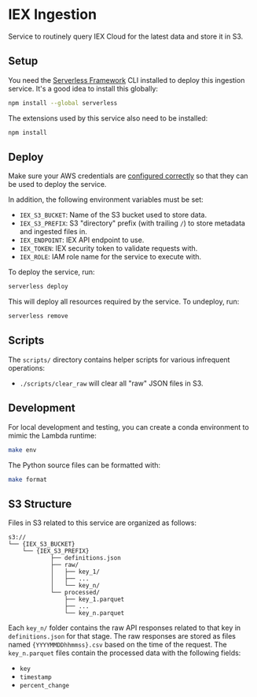 # IEX Ingestion

Service to routinely query IEX Cloud for the latest data and store it in S3.

## Setup

You need the [Serverless Framework](https://github.com/serverless/serverless) CLI installed to deploy this ingestion service. It's a good idea to install this globally:

```sh
npm install --global serverless
```

The extensions used by this service also need to be installed:

```sh
npm install
```

## Deploy

Make sure your AWS credentials are [configured correctly](https://docs.aws.amazon.com/cli/latest/userguide/cli-configure-files.html) so that they can be used to deploy the service.

In addition, the following environment variables must be set:

- `IEX_S3_BUCKET`: Name of the S3 bucket used to store data.
- `IEX_S3_PREFIX`: S3 "directory" prefix (with trailing `/`) to store metadata and ingested files in.
- `IEX_ENDPOINT`: IEX API endpoint to use.
- `IEX_TOKEN`: IEX security token to validate requests with.
- `IEX_ROLE`: IAM role name for the service to execute with.

To deploy the service, run:

```sh
serverless deploy
```

This will deploy all resources required by the service. To undeploy, run:

```sh
serverless remove
```

## Scripts

The `scripts/` directory contains helper scripts for various infrequent operations:

- `./scripts/clear_raw` will clear all "raw" JSON files in S3.

## Development

For local development and testing, you can create a conda environment to mimic the Lambda runtime:

```sh
make env
```

The Python source files can be formatted with:

```sh
make format
```

## S3 Structure

Files in S3 related to this service are organized as follows:

```
s3://
└── {IEX_S3_BUCKET}
    └── {IEX_S3_PREFIX}
            ├── definitions.json
            ├── raw/
            │   ├── key_1/
            │   ├── ...
            │   └── key_n/
            └── processed/
                ├── key_1.parquet
                ├── ...
                └── key_n.parquet
```

Each `key_n/` folder contains the raw API responses related to that key in `definitions.json` for that stage. The raw responses are stored as files named `{YYYYMMDDhhmmss}.csv` based on the time of the request. The `key_n.parquet` files contain the processed data with the following fields:

- `key`
- `timestamp`
- `percent_change`
